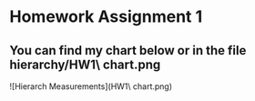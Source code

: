 # Homework Assignment 1

## You can find my chart below or in the file hierarchy/HW1\ chart.png
![Hierarch Measurements](HW1\ chart.png)



